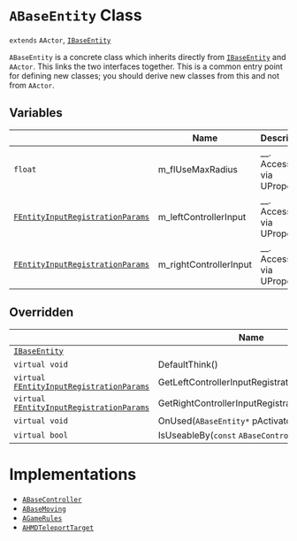 # `ABaseEntity` Class

`extends` `AActor`, [`IBaseEntity`](./IBaseEntity.md)

`ABaseEntity` is a concrete class which inherits directly from [`IBaseEntity`](./IBaseEntity.md) and `AActor`. This links the two interfaces together. This is a common entry point for defining new classes; you should derive new classes from this and not from `AActor`.

## Variables

|  | Name | Description |
| --- | --- | --- |
| `float` | m_flUseMaxRadius | __. Accessible via UProperty |
| [`FEntityInputRegistrationParams`](./defs.md) | m_leftControllerInput | __. Accessible via UProperty |
| [`FEntityInputRegistrationParams`](./defs.md) | m_rightControllerInput | __. Accessible via UProperty |

## Overridden

|  | Name | Description |
| --- | --- | --- |
| [`IBaseEntity`](./IBaseEntity.md) | | |
| `virtual void` | DefaultThink() | __ |
| `virtual` [`FEntityInputRegistrationParams`](./defs.md) | GetLeftControllerInputRegistrationParams() | __ |
| `virtual` [`FEntityInputRegistrationParams`](./defs.md) | GetRightControllerInputRegistrationParams() | __ |
| `virtual void` | OnUsed(`ABaseEntity*` pActivator) | __ |
| `virtual bool` | IsUseableBy(`const` `ABaseController*`) | __ |

# Implementations
- [`ABaseController`](./ABaseController.md)
- [`ABaseMoving`](./ABaseMoving.md)
- [`AGameRules`](./AGameRules.md)
- [`AHMDTeleportTarget`](./AHMDTeleportTarget.md)